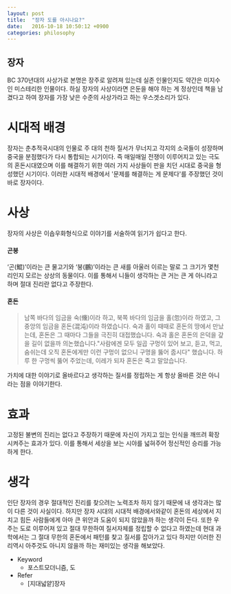 ```yaml
---
layout: post
title:  "장자 도를 아시나요?"
date:   2016-10-18 10:50:12 +0900
categories: philosophy
---
```


## 장자
BC 370년대의 사상가로 본명은 장주로 알려져 있는데 실존 인물인지도 약간은 미지수인 미스테리한 인물이다.
하실 장자의 사상이라면 은둔을 해야 하는 게 정상인데 책을 남겼다고 하여 장자를 가장 낮은 수준의 사상가라고 하는 우스겟소리가 있다.

# 시대적 배경
장자는 춘추적국시대의 인물로 주 대의 천하 질서가 무너지고 각지의 소국들이 성장하며 중국을 분점했다가 다시 통합되는 시기이다.
즉 매일매일 전쟁이 이루어지고 있는 극도의 혼돈시대였으며 이를 해결하기 위한 여러 가지 사상들이 판을 치던 시대로 중국을 형성했던 시기이다.
이러한 시대적 배경에서 '문제를 해결하는 게 문제다'를 주장했던 것이 바로 장자이다.

# 사상
장자의 사상은 이솝우화형식으로 이야기를 서술하여 읽기가 쉽다고 한다.

#### 곤붕
‘곤(鯤)’이라는 큰 물고기와 ‘붕(鵬)’이라는 큰 새를 아울러 이르는 말로 그 크기가 몇천 리인지 모르는 상상의 동물이다.
이를 통해서 니들이 생각하는 큰 거는 큰 게 아니라고 하며 절대 진리란 없다고 주장한다.

#### 혼돈

> 남쪽 바다의 임금을 숙(儵)이라 하고, 북쪽 바다의 임금을 홀(忽)이라 하였고, 그 중앙의 임금을 혼돈(混沌)이라 하였습니다. 숙과 홀이 때때로 혼돈의 땅에서 만났는데, 혼돈은 그 때마다 그들을 극진히 대접했습니다. 숙과 홀은 혼돈의 은덕을 갚을 길이 없을까 의논했습니다."사람에겐 모두 일곱 구멍이 있어 보고, 듣고, 먹고, 숨쉬는데 오직 혼돈에게만 이런 구멍이 없으니 구멍을 뚫어 줍시다" 했습니다. 하루 한 구멍씩 뚫어 주었는데, 이레가 되자 혼돈은 죽고 말았습니다.

가치에 대한 이야기로 올바르다고 생각하는 질서를 정립하는 게 항상 올바른 것은 아니라는 점을 이야기한다.

# 효과

고정된 불변의 진리는 없다고 주장하기 때문에 자신이 가지고 있는 인식을 깨뜨려 확장 시켜주는 효과가 있다.
이를 통해서 세상을 보는 시야를 넓혀주어 정신적인 승리를 가능하게 한다.

# 생각

인단 장자의 경우 절대적인 진리를 찾으려는 노력조차 하지 않기 때문에 내 생각과는 많이 다른 것이 사실이다. 하지만 장자 시대의 시대적 배경에서와같이 혼돈의 세상에서 지치고 힘든
사람들에게 아마 큰 위안과 도움이 되지 않았을까 하는 생각이 든다. 또한 우주는 도로 이루어져 있고 절대 무한하여 질서자체를 정립할 수 없다고 하였는데 현대 과학에서는 그 절대 무한의 혼돈에서 패턴를 찾고 질서를 잡아가고 있다 하지만 이러한 진리역시 아주것도 아니지 않을까 하는 재미있는 생각을 해보았다.

- Keyword
  - 포스트모더니즘, 도
- Refer
  - [지대넓얕]장자
